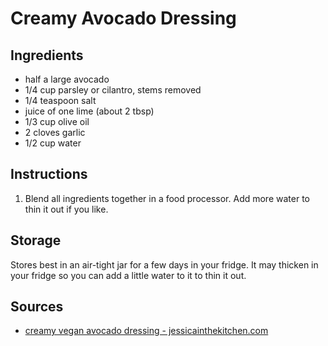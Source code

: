 # Creamy Avocado Dressing

## Ingredients
* half a large avocado
* 1/4	cup parsley or cilantro, stems removed
* 1/4	teaspoon salt
* juice of one lime (about 2 tbsp)
* 1/3	cup olive oil
* 2	cloves garlic
* 1/2	cup water

## Instructions
1. Blend all ingredients together in a food processor. Add more water to thin it out if you like.

## Storage
Stores best in an air-tight jar for a few days in your fridge. It may thicken in your fridge so you can add a little water to it to thin it out.

## Sources
* [creamy vegan avocado dressing - jessicainthekitchen.com](https://jessicainthekitchen.com/creamy-vegan-avocado-dressing/)
